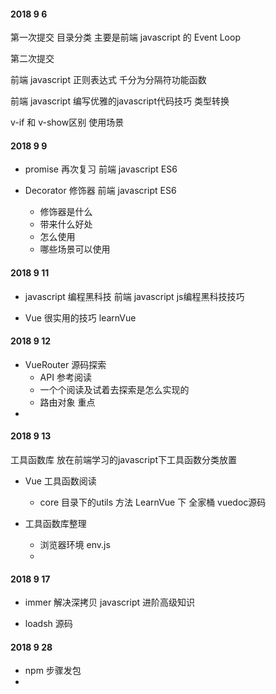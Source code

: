 #### 2018 9 6

第一次提交 目录分类 主要是前端 javascript 的 Event Loop



第二次提交

前端 javascript 正则表达式 千分为分隔符功能函数

前端 javascript 编写优雅的javascript代码技巧 类型转换 

v-if 和 v-show区别 使用场景 



#### 2018 9 9

* promise 再次复习 前端 javascript ES6

* Decorator 修饰器 前端 javascript ES6

  * 修饰器是什么 
  * 带来什么好处
  * 怎么使用 
  * 哪些场景可以使用



#### 2018 9 11 

* javascript 编程黑科技 前端 javascript js编程黑科技技巧

* Vue 很实用的技巧 learnVue



#### 2018 9 12 

* VueRouter 源码探索
  * API 参考阅读
  * 一个个阅读及试着去探索是怎么实现的
  * 路由对象 重点
* 



#### 2018 9 13

工具函数库 放在前端学习的javascript下工具函数分类放置

* Vue 工具函数阅读

  * core 目录下的utils 方法 LearnVue 下 全家桶 vuedoc源码

* 工具函数库整理

  * 浏览器环境 env.js
  * 



#### 2018 9 17 

* immer 解决深拷贝 javascript 进阶高级知识

* loadsh 源码


#### 2018 9 28

* npm 步骤发包
* 

